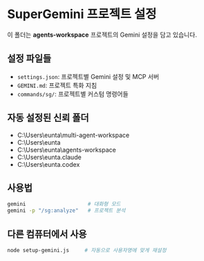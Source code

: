 # SuperGemini 프로젝트 설정

이 폴더는 **agents-workspace** 프로젝트의 Gemini 설정을 담고 있습니다.

## 설정 파일들
- `settings.json`: 프로젝트별 Gemini 설정 및 MCP 서버
- `GEMINI.md`: 프로젝트 특화 지침
- `commands/sg/`: 프로젝트별 커스텀 명령어들

## 자동 설정된 신뢰 폴더
- C:\Users\eunta\multi-agent-workspace
- C:\Users\eunta
- C:\Users\eunta\agents-workspace
- C:\Users\eunta\.claude
- C:\Users\eunta\.codex

## 사용법
```bash
gemini                    # 대화형 모드
gemini -p "/sg:analyze"   # 프로젝트 분석
```

## 다른 컴퓨터에서 사용
```bash
node setup-gemini.js     # 자동으로 사용자명에 맞게 재설정
```
